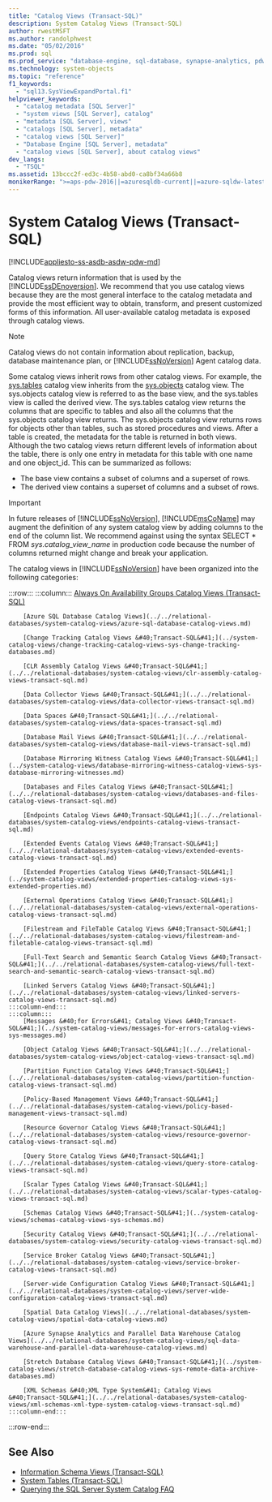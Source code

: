 ```yaml
---
title: "Catalog Views (Transact-SQL)"
description: System Catalog Views (Transact-SQL)
author: rwestMSFT
ms.author: randolphwest
ms.date: "05/02/2016"
ms.prod: sql
ms.prod_service: "database-engine, sql-database, synapse-analytics, pdw"
ms.technology: system-objects
ms.topic: "reference"
f1_keywords:
  - "sql13.SysViewExpandPortal.f1"
helpviewer_keywords:
  - "catalog metadata [SQL Server]"
  - "system views [SQL Server], catalog"
  - "metadata [SQL Server], views"
  - "catalogs [SQL Server], metadata"
  - "catalog views [SQL Server]"
  - "Database Engine [SQL Server], metadata"
  - "catalog views [SQL Server], about catalog views"
dev_langs:
  - "TSQL"
ms.assetid: 13bccc2f-ed3c-4b58-abd0-ca8bf34a66b8
monikerRange: ">=aps-pdw-2016||=azuresqldb-current||=azure-sqldw-latest||>=sql-server-2016||>=sql-server-linux-2017||=azuresqldb-mi-current"
---
```

# System Catalog Views (Transact-SQL)

[!INCLUDE[appliesto-ss-asdb-asdw-pdw-md](../../includes/appliesto-ss-asdb-asdw-pdw-md.md)]

Catalog views return information that is used by the [!INCLUDE[ssDEnoversion](../../includes/ssdenoversion-md.md)]. We recommend that you use catalog views because they are the most general interface to the catalog metadata and provide the most efficient way to obtain, transform, and present customized forms of this information. All user-available catalog metadata is exposed through catalog views.

> [!NOTE]
> Catalog views do not contain information about replication, backup, database maintenance plan, or [!INCLUDE[ssNoVersion](../../includes/ssnoversion-md.md)] Agent catalog data.

 Some catalog views inherit rows from other catalog views. For example, the [sys.tables](../../relational-databases/system-catalog-views/sys-tables-transact-sql.md) catalog view inherits from the [sys.objects](../../relational-databases/system-catalog-views/sys-objects-transact-sql.md) catalog view. The sys.objects catalog view is referred to as the base view, and the sys.tables view is called the derived view. The sys.tables catalog view returns the columns that are specific to tables and also all the columns that the sys.objects catalog view returns. The sys.objects catalog view returns rows for objects other than tables, such as stored procedures and views. After a table is created, the metadata for the table is returned in both views. Although the two catalog views return different levels of information about the table, there is only one entry in metadata for this table with one name and one object_id. This can be summarized as follows:

- The base view contains a subset of columns and a superset of rows.
- The derived view contains a superset of columns and a subset of rows.

> [!IMPORTANT]
> In future releases of [!INCLUDE[ssNoVersion](../../includes/ssnoversion-md.md)], [!INCLUDE[msCoName](../../includes/msconame-md.md)] may augment the definition of any system catalog view by adding columns to the end of the column list. We recommend against using the syntax SELECT \* FROM *sys.catalog_view_name* in production code because the number of columns returned might change and break your application.

The catalog views in [!INCLUDE[ssNoVersion](../../includes/ssnoversion-md.md)] have been organized into the following categories:

:::row:::
    :::column:::
        [Always On Availability Groups Catalog Views &#40;Transact-SQL&#41;](../../relational-databases/system-catalog-views/always-on-availability-groups-catalog-views-transact-sql.md)
        
        [Azure SQL Database Catalog Views](../../relational-databases/system-catalog-views/azure-sql-database-catalog-views.md)
        
        [Change Tracking Catalog Views &#40;Transact-SQL&#41;](../system-catalog-views/change-tracking-catalog-views-sys-change-tracking-databases.md)
        
        [CLR Assembly Catalog Views &#40;Transact-SQL&#41;](../../relational-databases/system-catalog-views/clr-assembly-catalog-views-transact-sql.md)
        
        [Data Collector Views &#40;Transact-SQL&#41;](../../relational-databases/system-catalog-views/data-collector-views-transact-sql.md)
        
        [Data Spaces &#40;Transact-SQL&#41;](../../relational-databases/system-catalog-views/data-spaces-transact-sql.md)
        
        [Database Mail Views &#40;Transact-SQL&#41;](../../relational-databases/system-catalog-views/database-mail-views-transact-sql.md)
        
        [Database Mirroring Witness Catalog Views &#40;Transact-SQL&#41;](../system-catalog-views/database-mirroring-witness-catalog-views-sys-database-mirroring-witnesses.md)
        
        [Databases and Files Catalog Views &#40;Transact-SQL&#41;](../../relational-databases/system-catalog-views/databases-and-files-catalog-views-transact-sql.md)
        
        [Endpoints Catalog Views &#40;Transact-SQL&#41;](../../relational-databases/system-catalog-views/endpoints-catalog-views-transact-sql.md)
        
        [Extended Events Catalog Views &#40;Transact-SQL&#41;](../../relational-databases/system-catalog-views/extended-events-catalog-views-transact-sql.md)
        
        [Extended Properties Catalog Views &#40;Transact-SQL&#41;](../system-catalog-views/extended-properties-catalog-views-sys-extended-properties.md)
        
        [External Operations Catalog Views &#40;Transact-SQL&#41;](../../relational-databases/system-catalog-views/external-operations-catalog-views-transact-sql.md)
        
        [Filestream and FileTable Catalog Views &#40;Transact-SQL&#41;](../../relational-databases/system-catalog-views/filestream-and-filetable-catalog-views-transact-sql.md)
        
        [Full-Text Search and Semantic Search Catalog Views &#40;Transact-SQL&#41;](../../relational-databases/system-catalog-views/full-text-search-and-semantic-search-catalog-views-transact-sql.md)
        
        [Linked Servers Catalog Views &#40;Transact-SQL&#41;](../../relational-databases/system-catalog-views/linked-servers-catalog-views-transact-sql.md)
    :::column-end:::
    :::column:::
        [Messages &#40;for Errors&#41; Catalog Views &#40;Transact-SQL&#41;](../system-catalog-views/messages-for-errors-catalog-views-sys-messages.md)
        
        [Object Catalog Views &#40;Transact-SQL&#41;](../../relational-databases/system-catalog-views/object-catalog-views-transact-sql.md)
        
        [Partition Function Catalog Views &#40;Transact-SQL&#41;](../../relational-databases/system-catalog-views/partition-function-catalog-views-transact-sql.md)
        
        [Policy-Based Management Views &#40;Transact-SQL&#41;](../../relational-databases/system-catalog-views/policy-based-management-views-transact-sql.md)
        
        [Resource Governor Catalog Views &#40;Transact-SQL&#41;](../../relational-databases/system-catalog-views/resource-governor-catalog-views-transact-sql.md)
        
        [Query Store Catalog Views &#40;Transact-SQL&#41;](../../relational-databases/system-catalog-views/query-store-catalog-views-transact-sql.md)
        
        [Scalar Types Catalog Views &#40;Transact-SQL&#41;](../../relational-databases/system-catalog-views/scalar-types-catalog-views-transact-sql.md)
        
        [Schemas Catalog Views &#40;Transact-SQL&#41;](../system-catalog-views/schemas-catalog-views-sys-schemas.md)
        
        [Security Catalog Views &#40;Transact-SQL&#41;](../../relational-databases/system-catalog-views/security-catalog-views-transact-sql.md)
        
        [Service Broker Catalog Views &#40;Transact-SQL&#41;](../../relational-databases/system-catalog-views/service-broker-catalog-views-transact-sql.md)
        
        [Server-wide Configuration Catalog Views &#40;Transact-SQL&#41;](../../relational-databases/system-catalog-views/server-wide-configuration-catalog-views-transact-sql.md)
        
        [Spatial Data Catalog Views](../../relational-databases/system-catalog-views/spatial-data-catalog-views.md)
        
        [Azure Synapse Analytics and Parallel Data Warehouse Catalog Views](../../relational-databases/system-catalog-views/sql-data-warehouse-and-parallel-data-warehouse-catalog-views.md)
        
        [Stretch Database Catalog Views &#40;Transact-SQL&#41;](../system-catalog-views/stretch-database-catalog-views-sys-remote-data-archive-databases.md)
        
        [XML Schemas &#40;XML Type System&#41; Catalog Views &#40;Transact-SQL&#41;](../../relational-databases/system-catalog-views/xml-schemas-xml-type-system-catalog-views-transact-sql.md)
    :::column-end:::
:::row-end:::

## See Also

- [Information Schema Views &#40;Transact-SQL&#41;](../../relational-databases/system-information-schema-views/system-information-schema-views-transact-sql.md)
- [System Tables &#40;Transact-SQL&#41;](../../relational-databases/system-tables/system-tables-transact-sql.md)
- [Querying the SQL Server System Catalog FAQ](../../relational-databases/system-catalog-views/querying-the-sql-server-system-catalog-faq.yml)
